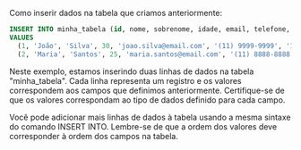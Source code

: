 Como inserir dados na tabela que criamos anteriormente:

```sql
INSERT INTO minha_tabela (id, nome, sobrenome, idade, email, telefone, data_nascimento)
VALUES 
  (1, 'João', 'Silva', 30, 'joao.silva@email.com', '(11) 9999-9999', '1990-01-01'),
  (2, 'Maria', 'Santos', 25, 'maria.santos@email.com', '(11) 8888-8888', '1995-05-05');
```

Neste exemplo, estamos inserindo duas linhas de dados na tabela "minha_tabela". Cada linha representa um registro e os valores correspondem aos campos que definimos anteriormente. Certifique-se de que os valores correspondam ao tipo de dados definido para cada campo.

Você pode adicionar mais linhas de dados à tabela usando a mesma sintaxe do comando INSERT INTO. Lembre-se de que a ordem dos valores deve corresponder à ordem dos campos na tabela.